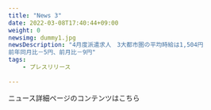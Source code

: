 ```yaml
---
title: "News 3"
date: 2022-03-08T17:40:44+09:00
weight: 0
newsimg: dummy1.jpg
newsDescription: "4月度派遣求人　3大都市圏の平均時給は1,504円
前年同月比－5円、前月比－9円"
tags:
    - プレスリリース
 
---
```


ニュース詳細ページのコンテンツはこちら